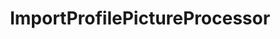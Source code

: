 ---
optionsClassName: ImportProfilePictureProcessorOptions
optionsClassFullName: MigrationTools.Processors.ImportProfilePictureProcessorOptions
configurationSamples:
- name: defaults
  description: 
  code: >-
    {
      "MigrationTools": {
        "Processors": []
      }
    }
  sampleFor: MigrationTools.Processors.ImportProfilePictureProcessorOptions
- name: sample
  description: 
  code: >-
    {
      "MigrationTools": {
        "Processors": []
      }
    }
  sampleFor: MigrationTools.Processors.ImportProfilePictureProcessorOptions
- name: classic
  description: 
  code: >-
    {
      "$type": "ImportProfilePictureProcessorOptions",
      "Enabled": false,
      "Enrichers": null,
      "ProcessorEnrichers": null,
      "SourceName": null,
      "TargetName": null,
      "RefName": null
    }
  sampleFor: MigrationTools.Processors.ImportProfilePictureProcessorOptions
description: Downloads corporate images and updates TFS/Azure DevOps profiles
className: ImportProfilePictureProcessor
typeName: Processors
architecture: 
options:
- parameterName: Enabled
  type: Boolean
  description: If set to `true` then the processor will run. Set to `false` and the processor will not run.
  defaultValue: missng XML code comments
- parameterName: Enrichers
  type: List
  description: A list of enrichers that can augment the proccessing of the data
  defaultValue: missng XML code comments
- parameterName: ProcessorEnrichers
  type: List
  description: List of Enrichers that can be used to add more features to this processor. Only works with Native Processors and not legacy Processors.
  defaultValue: missng XML code comments
- parameterName: RefName
  type: String
  description: '`Refname` will be used in the future to allow for using named Options without the need to copy all of the options.'
  defaultValue: missng XML code comments
- parameterName: SourceName
  type: String
  description: missng XML code comments
  defaultValue: missng XML code comments
- parameterName: TargetName
  type: String
  description: missng XML code comments
  defaultValue: missng XML code comments
status: alpha
processingTarget: Profiles
classFile: /src/MigrationTools.Clients.AzureDevops.ObjectModel/Processors/ImportProfilePictureProcessor.cs
optionsClassFile: /src/MigrationTools.Clients.AzureDevops.ObjectModel/Processors/ImportProfilePictureProcessorOptions.cs

redirectFrom:
- /Reference/Processors/ImportProfilePictureProcessorOptions/
layout: reference
toc: true
permalink: /Reference/Processors/ImportProfilePictureProcessor/
title: ImportProfilePictureProcessor
categories:
- Processors
- 
topics:
- topic: notes
  path: /docs/Reference/Processors/ImportProfilePictureProcessor-notes.md
  exists: false
  markdown: ''
- topic: introduction
  path: /docs/Reference/Processors/ImportProfilePictureProcessor-introduction.md
  exists: false
  markdown: ''

---